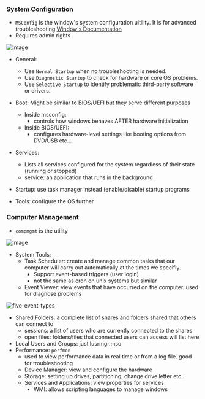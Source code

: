   ### System Configuration

- `MSConfig` is the window's system configuration ultility. It is for advanced troubleshooting [Window's Documentation](https://learn.microsoft.com/en-us/troubleshoot/windows-client/performance/system-configuration-utility-troubleshoot-configuration-errors)
- Requires admin rights

![image](https://github.com/user-attachments/assets/e4ce2f67-2a7c-46e9-92be-ee5d61a584c4)

  - General:
    - Use `Normal Startup` when no troubleshooting is needed.
    - Use `Diagnostic Startup` to check for hardware or core OS problems.
    - Use `Selective Startup` to identify problematic third-party software or drivers.

  - Boot: Might be similar to BIOS/UEFI but they serve different purposes
    - Inside msconfig:
      - controls how windows behaves AFTER hardware initialization
    - Inside BIOS/UEFI:
      - configures hardware-level settings like booting options from DVD/USB etc...
  - Services:
    - Lists all services configured for the system regardless of their state (running or stopped)
    - service: an application that runs in the background
  - Startup: use task manager instead (enable/disable) startup programs
  - Tools: configure the OS further

### Computer Management

- `compmgmt` is the utility

![image](https://github.com/user-attachments/assets/bf0068b9-ee19-4df1-9129-79b6b54c2b69)


- System Tools:
  - Task Scheduler: create and manage common tasks that our computer will carry out automatically at the times we specifiy.
    - Support event-based triggers (user login)
    - not the same as cron on unix systems but similar
  - Event Viewer: view events that have occurred on the computer. used for diagnose problems
    
![five-event-types](https://github.com/user-attachments/assets/07a856fe-506c-41b0-9c8f-a17f10d40737)

  - Shared Folders: a complete list of shares and folders shared that others can connect to
    - sessions: a list of users who are currently connected to the shares
    - open files: folders/files that connected users can access will list here
  - Local Users and Groups: just lusrmgr.msc
  - Performance: `perfmon`
    - used to view performance data in real time or from a log file. good for troubleshooting
    - Device Manager: view and configure the hardware
    - Storage: setting up drives, partitioning, change drive letter etc..
    - Services and Applications: view properties for services
        - WMI: allows scripting languages to manage windows








